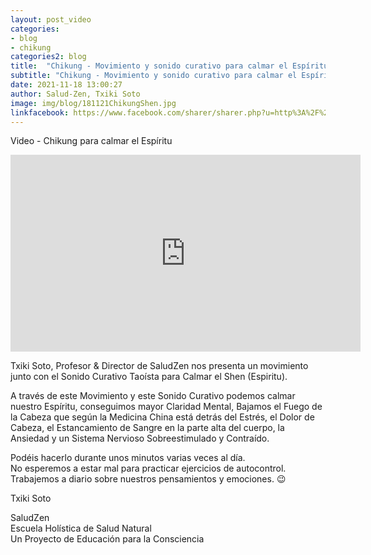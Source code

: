 ```yaml
---
layout: post_video
categories:
- blog
- chikung
categories2: blog
title:  "Chikung - Movimiento y sonido curativo para calmar el Espíritu"
subtitle: "Chikung - Movimiento y sonido curativo para calmar el Espíritu"
date: 2021-11-18 13:00:27
author: Salud-Zen, Txiki Soto
image: img/blog/181121ChikungShen.jpg
linkfacebook: https://www.facebook.com/sharer/sharer.php?u=http%3A%2F%2Fsalud-zen.com%2Fblog%2Fchikung%2F2021%2F11%2F18%2Fvideo-chikung-calmar-shen.html&amp;src=sdkpreparse
---
```


Video - Chikung para calmar el Espíritu
 <iframe width="560" height="315" src="https://youtu.be/FDU2Bagbd3E" title="YouTube video player" frameborder="0" allow="accelerometer; autoplay; clipboard-write; encrypted-media; gyroscope; picture-in-picture" allowfullscreen></iframe>  

 Txiki Soto, Profesor & Director de SaludZen nos presenta un movimiento junto con el Sonido Curativo Taoísta para Calmar el Shen (Espiritu).    

A través de este Movimiento y este Sonido Curativo podemos calmar nuestro Espíritu, conseguimos mayor Claridad Mental,  Bajamos el Fuego de la Cabeza que según la Medicina China está detrás del Estrés, el Dolor de Cabeza, el Estancamiento de Sangre en la parte alta del cuerpo, la Ansiedad y un Sistema Nervioso Sobreestimulado y Contraído.    

Podéis hacerlo durante unos minutos varias veces al día.  
No esperemos a estar mal para practicar ejercicios de autocontrol.  
Trabajemos a diario sobre nuestros pensamientos y emociones. 😉    

Txiki Soto  

SaludZen  
Escuela Holística de Salud Natural  
Un Proyecto de Educación para la Consciencia    
